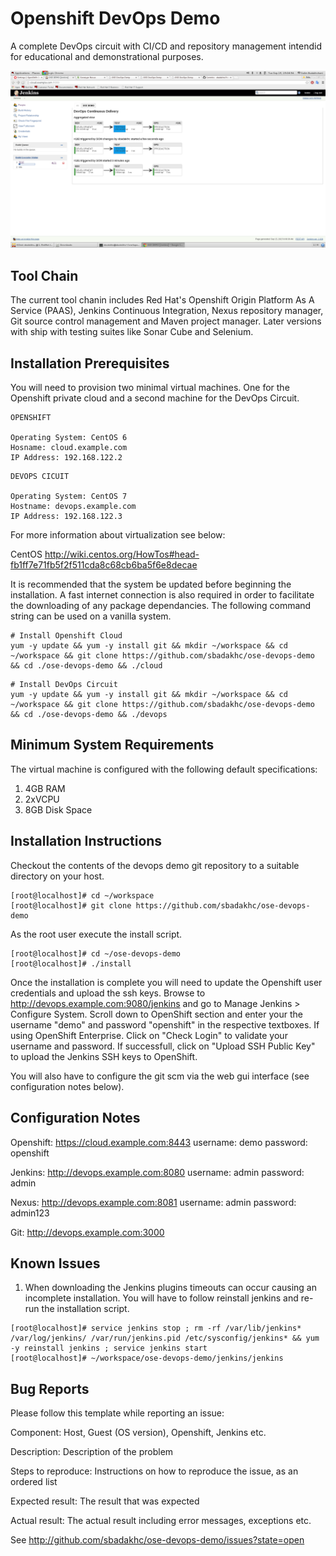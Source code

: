 Openshift DevOps Demo
========================

A complete DevOps circuit with CI/CD and repository management intendid for educational and demonstrational purposes.  

![GitHub Logo](/slides/05.png)

Tool Chain
----------

The current tool chanin includes Red Hat's Openshift Origin Platform As A Service (PAAS), Jenkins Continuous Integration, Nexus repository manager, Git source control management and Maven project manager.  Later versions with ship with testing suites like Sonar Cube and Selenium.  

Installation Prerequisites
---------------------------

You will need to provision two minimal virtual machines.  One for the Openshift private cloud and a second machine for the DevOps Circuit.

```
OPENSHIFT

Operating System: CentOS 6
Hosname: cloud.example.com
IP Address: 192.168.122.2
```

```
DEVOPS CICUIT

Operating System: CentOS 7
Hostname: devops.example.com
IP Address: 192.168.122.3
``` 

For more information about virtualization see below:

CentOS http://wiki.centos.org/HowTos#head-fb1ff7e71fb5f2f511cda8c68cb6ba5f6e8decae 

It is recommended that the system be updated before beginning the installation.  A fast internet connection is also required in order to facilitate the downloading of any package dependancies.  The following command string can be used on a vanilla system.
```
# Install Openshift Cloud
yum -y update && yum -y install git && mkdir ~/workspace && cd ~/workspace && git clone https://github.com/sbadakhc/ose-devops-demo && cd ./ose-devops-demo && ./cloud
```

```
# Install DevOps Circuit
yum -y update && yum -y install git && mkdir ~/workspace && cd ~/workspace && git clone https://github.com/sbadakhc/ose-devops-demo && cd ./ose-devops-demo && ./devops
```


Minimum System Requirements
--------------------------- 

The virtual machine is configured with the following default specifications:

1. 4GB RAM
2. 2xVCPU
3. 8GB Disk Space

Installation Instructions
------------------------

Checkout the contents of the devops demo git repository to a suitable directory on your host.
```
[root@localhost]# cd ~/workspace
[root@localhost]# git clone https://github.com/sbadakhc/ose-devops-demo
```

As the root user execute the install script.  
```
[root@localhost]# cd ~/ose-devops-demo
[root@localhost]# ./install
```
Once the installation is complete you will need to update the Openshift user credentials and upload the ssh keys.  Browse to http://devops.example.com:9080/jenkins and go to Manage Jenkins > Configure System. Scroll down to OpenShift section and enter your the username "demo" and password "openshift" in the respective textboxes. If using OpenShift Enterprise. Click on "Check Login" to validate your username and password. If successfull, click on "Upload SSH Public Key" to upload the Jenkins SSH keys to OpenShift.

You will also have to configure the git scm via the web gui interface (see configuration notes below).
 
Configuration Notes
-------------------
Openshift: https://cloud.example.com:8443
username: demo
password: openshift

Jenkins: http://devops.example.com:8080
username: admin
password: admin

Nexus: http://devops.example.com:8081
username: admin
password: admin123

Git: http://devops.example.com:3000

Known Issues
-----------------------------------

1. When downloading the Jenkins plugins timeouts can occur causing an incomplete installation.  You will have to follow reinstall jenkins and re-run the installation script.
```
[root@localhost]# service jenkins stop ; rm -rf /var/lib/jenkins* /var/log/jenkins/ /var/run/jenkins.pid /etc/sysconfig/jenkins* && yum -y reinstall jenkins ; service jenkins start
[root@localhost]# ~/workspace/ose-devops-demo/jenkins/jenkins
```

Bug Reports
-----------

Please follow this template while reporting an issue:

Component: Host, Guest (OS version), Openshift, Jenkins etc.

Description: Description of the problem

Steps to reproduce: Instructions on how to reproduce the issue, as an ordered list

Expected result: The result that was expected

Actual result: The actual result including error messages, exceptions etc.

See http://github.com/sbadakhc/ose-devops-demo/issues?state=open

